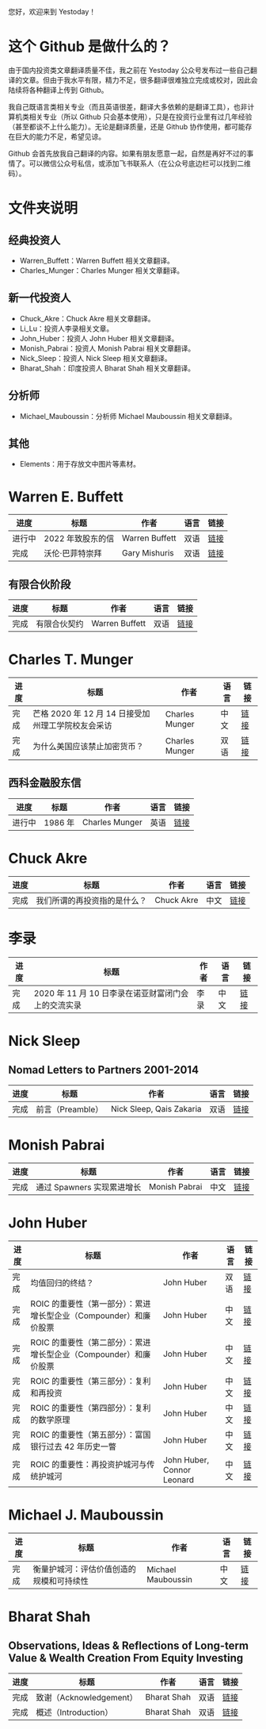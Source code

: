 您好，欢迎来到 Yestoday！

# 这个 Github 是做什么的？

由于国内投资类文章翻译质量不佳，我之前在 Yestoday 公众号发布过一些自己翻译的文章。但由于我水平有限，精力不足，很多翻译很难独立完成或校对，因此会陆续将各种翻译上传到 Github。

我自己既语言类相关专业（而且英语很差，翻译大多依赖的是翻译工具），也非计算机类相关专业（所以 Github 只会基本使用），只是在投资行业里有过几年经验（甚至都谈不上什么能力）。无论是翻译质量，还是 Github 协作使用，都可能存在巨大的能力不足，希望见谅。

Github 会首先放我自己翻译的内容。如果有朋友愿意一起，自然是再好不过的事情了。可以微信公众号私信，或添加飞书联系人（在公众号底边栏可以找到二维码）。

# 文件夹说明

## 经典投资人

- Warren_Buffett：Warren Buffett 相关文章翻译。
- Charles_Munger：Charles Munger 相关文章翻译。

## 新一代投资人

- Chuck_Akre：Chuck Akre 相关文章翻译。
- Li_Lu：投资人李录相关文章。
- John_Huber：投资人 John Huber 相关文章翻译。
- Monish_Pabrai：投资人 Monish Pabrai 相关文章翻译。
- Nick_Sleep：投资人 Nick Sleep 相关文章翻译。
- Bharat_Shah：印度投资人 Bharat Shah 相关文章翻译。

## 分析师

- Michael_Mauboussin：分析师 Michael Mauboussin 相关文章翻译。

## 其他

- Elements：用于存放文中图片等素材。

# Warren E. Buffett

进度|标题|作者|语言|链接
---|---|---|---|---
进行中|2022 年致股东的信|Warren Buffett|双语|[链接](https://github.com/pzponge/Yestoday/blob/main/Warren_Buffett/2022_Letter_to_Berkshire_Shareholders.md)
完成|沃伦·巴菲特崇拜|Gary Mishuris|双语|[链接](https://github.com/pzponge/Yestoday/blob/main/Warren_Buffett/The_Cult_of_Warren_Buffett.md)

## 有限合伙阶段

进度|标题|作者|语言|链接
---|---|---|---|---
完成|有限合伙契约|Warren Buffett|双语|[链接](https://github.com/pzponge/Yestoday/blob/main/Warren_Buffett/Buffett_Partnership_Letters/Certificate_of_Limited_Partnership.md)


# Charles T. Munger

进度|标题|作者|语言|链接
---|---|---|---|---
完成|芒格 2020 年 12 月 14 日接受加州理工学院校友会采访|Charles Munger|中文|[链接](https://github.com/pzponge/Yestoday/blob/main/Charles_Munger/%E8%8A%92%E6%A0%BC%202020%20%E5%B9%B4%2012%20%E6%9C%88%2014%20%E6%97%A5%E6%8E%A5%E5%8F%97%E5%8A%A0%E5%B7%9E%E7%90%86%E5%B7%A5%E5%AD%A6%E9%99%A2%E6%A0%A1%E5%8F%8B%E4%BC%9A%E9%87%87%E8%AE%BF.md)
完成|为什么美国应该禁止加密货币？|Charles Munger|双语|[链接](https://github.com/pzponge/Yestoday/blob/main/Charles_Munger/Why_America_Should_Ban_Crypto.md)

## 西科金融股东信

进度|标题|作者|语言|链接
---|---|---|---|---
进行中|1986 年|Charles Munger|英语|[链接](https://github.com/pzponge/Yestoday/blob/main/Charles_Munger/Wesco_Letter_to_Shareholders/1986_Letter_to_Wesco_Shareholders.md)

# Chuck Akre

进度|标题|作者|语言|链接
---|---|---|---|---
完成|我们所谓的再投资指的是什么？|Chuck Akre|中文|[链接](https://github.com/pzponge/Yestoday/blob/main/Chuck_Akre/What_Do_We_Mean_By_Reinvestment.md)

# 李录

进度|标题|作者|语言|链接
---|---|---|---|---
完成|2020 年 11 月 10 日李录在诺亚财富闭门会上的交流实录|李录|中文|[链接](https://github.com/pzponge/Yestoday/blob/main/Li_Lu/2020%20%E5%B9%B4%2011%20%E6%9C%88%2010%20%E6%97%A5%E6%9D%8E%E5%BD%95%E5%9C%A8%E8%AF%BA%E4%BA%9A%E8%B4%A2%E5%AF%8C%E9%97%AD%E9%97%A8%E4%BC%9A%E4%B8%8A%E7%9A%84%E4%BA%A4%E6%B5%81%E5%AE%9E%E5%BD%95.md)


# Nick Sleep

## Nomad Letters to Partners 2001-2014

进度|标题|作者|语言|链接
---|---|---|---|---
完成|前言（Preamble）|Nick Sleep, Qais Zakaria|双语|[链接](https://github.com/pzponge/Yestoday/blob/main/Nick_Sleep/Nomad_Letters_to_Partners_2001-2014/Preamble.md)


# Monish Pabrai

进度|标题|作者|语言|链接
---|---|---|---|---
完成|通过 Spawners 实现累进增长|Monish Pabrai|中文|[链接](https://github.com/pzponge/Yestoday/blob/main/Monish_Pabrai/Compounding_with_the_Spawners.md)


# John Huber

进度|标题|作者|语言|链接
---|---|---|---|---
完成|均值回归的终结？|John Huber|双语|[链接](https://github.com/pzponge/Yestoday/blob/main/John_Huber/End_of_Mean_Reversion.md)
完成|ROIC 的重要性（第一部分）：累进增长型企业（Compounder）和廉价股票|John Huber|中文|[链接](https://github.com/pzponge/Yestoday/blob/main/John_Huber/Importance_of_ROIC_Part_1.md)
完成|ROIC 的重要性（第二部分）：累进增长型企业（Compounder）和廉价股票|John Huber|中文|[链接](https://github.com/pzponge/Yestoday/blob/main/John_Huber/Importance_of_ROIC_Part_2.md)
完成|ROIC 的重要性（第三部分）：复利和再投资|John Huber|中文|[链接](https://github.com/pzponge/Yestoday/blob/main/John_Huber/Importance_of_ROIC_Part_3.md)
完成|ROIC 的重要性（第四部分）：复利的数学原理|John Huber|中文|[链接](https://github.com/pzponge/Yestoday/blob/main/John_Huber/Importance_of_ROIC_Part_4.md)
完成|ROIC 的重要性（第五部分）：富国银行过去 42 年历史一瞥|John Huber|中文|[链接](https://github.com/pzponge/Yestoday/blob/main/John_Huber/Importance_of_ROIC_Part_5.md)
完成|ROIC 的重要性：再投资护城河与传统护城河|John Huber, Connor Leonard|中文|[链接](https://github.com/pzponge/Yestoday/blob/main/John_Huber/Importance_of_ROIC_Reinvestment_vs_Legacy_Moats.md)

# Michael J. Mauboussin

进度|标题|作者|语言|链接
---|---|---|---|---
完成|衡量护城河：评估价值创造的规模和可持续性|Michael Mauboussin|中文|[链接](https://github.com/pzponge/Yestoday/blob/main/Michael_Mauboussin/Measuring_the_Moat.md)

# Bharat Shah

## Observations, Ideas & Reflections of Long-term Value & Wealth Creation From Equity Investing

进度|标题|作者|语言|链接
---|---|---|---|---
完成|致谢（Acknowledgement）|Bharat Shah|双语|[链接](https://github.com/pzponge/Yestoday/blob/main/Bharat_Shah/Observations_Ideas_and_Reflections_of_Long-term_Value_and_Wealth_Creation_From_Equity_Investing/Acknowledgement.md)
完成|概述（Introduction）|Bharat Shah|双语|[链接](https://github.com/pzponge/Yestoday/blob/main/Bharat_Shah/Observations_Ideas_and_Reflections_of_Long-term_Value_and_Wealth_Creation_From_Equity_Investing/Introduction.md)
